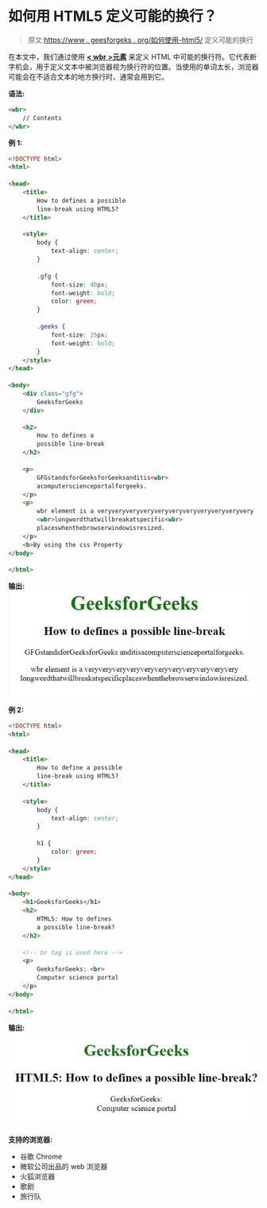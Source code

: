 # 如何用 HTML5 定义可能的换行？

> 原文:[https://www . geesforgeks . org/如何使用-html5/](https://www.geeksforgeeks.org/how-to-define-a-possible-line-break-using-html5/) 定义可能的换行

在本文中，我们通过使用 **[< wbr >元素](https://www.geeksforgeeks.org/html-5-wbr-tag/)** 来定义 HTML 中可能的换行符。它代表断字机会，用于定义文本中被浏览器视为换行符的位置。当使用的单词太长，浏览器可能会在不适合文本的地方换行时，通常会用到它。

**语法:**

```html
<wbr>
    // Contents
</wbr>
```

**例 1:**

```html
<!DOCTYPE html>
<html>

<head>
    <title>
        How to defines a possible 
        line-break using HTML5?
    </title>

    <style>
        body {
            text-align: center;
        }

        .gfg {
            font-size: 40px;
            font-weight: bold;
            color: green;
        }

        .geeks {
            font-size: 25px;
            font-weight: bold;
        }
    </style>
</head>

<body>
    <div class="gfg">
        GeeksforGeeks
    </div>

    <h2>
        How to defines a
        possible line-break
    </h2>

    <p>
        GFGstandsforGeeksforGeeksanditis<wbr>
        acomputerscienceportalforgeeks.
    </p>
    <p>
        wbr element is a veryveryveryveryveryveryveryveryveryveryvery
        <wbr>longwordthatwillbreakatspecific<wbr>
        placeswhenthebrowserwindowisresized.
    </p>
    <b>By using the css Property
</body>

</html>       
```

**输出:**
![](img/620f6b4346d97a3bea19cd2929e08261.png)

**例 2:**

```html
<!DOCTYPE html>
<html>

<head>
    <title>
        How to define a possible 
        line-break using HTML5?
    </title>

    <style>
        body {
            text-align: center;
        }

        h1 {
            color: green;
        }
    </style>
</head>

<body>
    <h1>GeeksforGeeks</h1>
    <h2>
        HTML5: How to defines 
        a possible line-break?
    </h2>

    <!-- br tag is used here -->
    <p>
        GeeksforGeeks: <br> 
        Computer science portal
    </p>
</body>

</html>
```

**输出:**
![](img/7aecdabaa4b4ac5ef3f83dbf66dd7f4a.png)

**支持的浏览器:**

*   谷歌 Chrome
*   微软公司出品的 web 浏览器
*   火狐浏览器
*   歌剧
*   旅行队